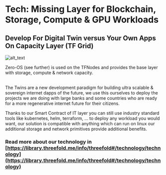 # Tech: Missing Layer for Blockchain, Storage, Compute & GPU Workloads

## Develop For Digital Twin  versus Your Own Apps On Capacity Layer (TF Grid)


![alt_text](img/javascript_digital_twin.png )


Zero-OS (see further) is used on the TFNodes and provides the base layer with storage, compute & network capacity. 

 \
The Twins are a new development paradigm for building ultra scalable & sovereign internet dapps of the future, we use this ourselves to deploy the projects we are doing with large banks and some countries who are ready for a more regenerative internet future for their citizens.

Thanks to our Smart Contract of IT layer you can still use industry standard tools like kubernetes, helm, terraform, … to deploy any workload you would want, our solution is compatible with anything which can run on linux our additional storage and network primitives provide additional benefits.


### Read more about our technology in [https://library.threefold.me/info/threefold#/technology/technology](https://library.threefold.me/info/threefold#/technology/technology) 

